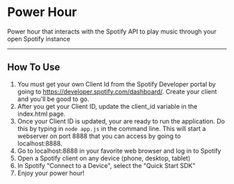 # Power Hour
Power hour that interacts with the Spotify API to play music through your open Spotify instance

----------

## How To Use
1. You must get your own Client Id from the Spotify Developer portal by going to https://developer.spotify.com/dashboard/. Create your client and you'll be good to go.
2. After you get your Client ID, update the client_id variable in the index.html page.
3. Once your Client ID is updated, your are ready to run the application. Do this by typing in `node app.js` in the command line. This will start a webserver on port 8888 that you can access by going to localhost:8888. 
4. Go to localhost:8888 in your favorite web browser and log in to Spotify
5. Open a Spotify client on any device (phone, desktop, tablet)
6. In Spotify "Connect to a Device", select the "Quick Start SDK"
7. Enjoy your power hour!
